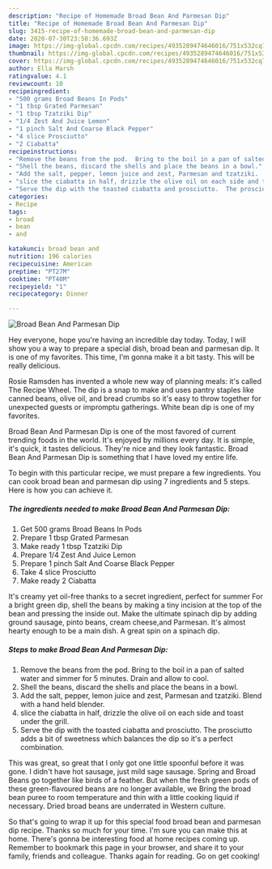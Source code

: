 ```yaml
---
description: "Recipe of Homemade Broad Bean And Parmesan Dip"
title: "Recipe of Homemade Broad Bean And Parmesan Dip"
slug: 3415-recipe-of-homemade-broad-bean-and-parmesan-dip
date: 2020-07-30T23:58:36.693Z
image: https://img-global.cpcdn.com/recipes/4935289474646016/751x532cq70/broad-bean-and-parmesan-dip-recipe-main-photo.jpg
thumbnail: https://img-global.cpcdn.com/recipes/4935289474646016/751x532cq70/broad-bean-and-parmesan-dip-recipe-main-photo.jpg
cover: https://img-global.cpcdn.com/recipes/4935289474646016/751x532cq70/broad-bean-and-parmesan-dip-recipe-main-photo.jpg
author: Ella Marsh
ratingvalue: 4.1
reviewcount: 10
recipeingredient:
- "500 grams Broad Beans In Pods"
- "1 tbsp Grated Parmesan"
- "1 tbsp Tzatziki Dip"
- "1/4 Zest And Juice Lemon"
- "1 pinch Salt And Coarse Black Pepper"
- "4 slice Prosciutto"
- "2 Ciabatta"
recipeinstructions:
- "Remove the beans from the pod.  Bring to the boil in a pan of salted water and simmer for 5 minutes.  Drain and allow to cool."
- "Shell the beans, discard the shells and place the beans in a bowl."
- "Add the salt, pepper, lemon juice and zest, Parmesan and tzatziki.  Blend with a hand held blender."
- "slice the ciabatta in half, drizzle the olive oil on each side and toast under the grill."
- "Serve the dip with the toasted ciabatta and prosciutto.  The prosciutto adds a bit of sweetness which balances the dip so it&#39;s a perfect combination."
categories:
- Recipe
tags:
- broad
- bean
- and

katakunci: broad bean and 
nutrition: 196 calories
recipecuisine: American
preptime: "PT27M"
cooktime: "PT40M"
recipeyield: "1"
recipecategory: Dinner

---
```



![Broad Bean And Parmesan Dip](https://img-global.cpcdn.com/recipes/4935289474646016/751x532cq70/broad-bean-and-parmesan-dip-recipe-main-photo.jpg)

Hey everyone, hope you're having an incredible day today. Today, I will show you a way to prepare a special dish, broad bean and parmesan dip. It is one of my favorites. This time, I'm gonna make it a bit tasty. This will be really delicious.

Rosie Ramsden has invented a whole new way of planning meals: it&#39;s called The Recipe Wheel. The dip is a snap to make and uses pantry staples like canned beans, olive oil, and bread crumbs so it&#39;s easy to throw together for unexpected guests or impromptu gatherings. White bean dip is one of my favorites.

Broad Bean And Parmesan Dip is one of the most favored of current trending foods in the world. It's enjoyed by millions every day. It is simple, it's quick, it tastes delicious. They're nice and they look fantastic. Broad Bean And Parmesan Dip is something that I have loved my entire life.


To begin with this particular recipe, we must prepare a few ingredients. You can cook broad bean and parmesan dip using 7 ingredients and 5 steps. Here is how you can achieve it.

<!--inarticleads1-->

##### The ingredients needed to make Broad Bean And Parmesan Dip:

1. Get 500 grams Broad Beans In Pods
1. Prepare 1 tbsp Grated Parmesan
1. Make ready 1 tbsp Tzatziki Dip
1. Prepare 1/4 Zest And Juice Lemon
1. Prepare 1 pinch Salt And Coarse Black Pepper
1. Take 4 slice Prosciutto
1. Make ready 2 Ciabatta


It&#39;s creamy yet oil-free thanks to a secret ingredient, perfect for summer For a bright green dip, shell the beans by making a tiny incision at the top of the bean and pressing the inside out. Make the ultimate spinach dip by adding ground sausage, pinto beans, cream cheese,and Parmesan. It&#39;s almost hearty enough to be a main dish. A great spin on a spinach dip. 

<!--inarticleads2-->

##### Steps to make Broad Bean And Parmesan Dip:

1. Remove the beans from the pod.  Bring to the boil in a pan of salted water and simmer for 5 minutes.  Drain and allow to cool.
1. Shell the beans, discard the shells and place the beans in a bowl.
1. Add the salt, pepper, lemon juice and zest, Parmesan and tzatziki.  Blend with a hand held blender.
1. slice the ciabatta in half, drizzle the olive oil on each side and toast under the grill.
1. Serve the dip with the toasted ciabatta and prosciutto.  The prosciutto adds a bit of sweetness which balances the dip so it&#39;s a perfect combination.


This was great, so great that I only got one little spoonful before it was gone. I didn&#39;t have hot sausage, just mild sage sausage. Spring and Broad Beans go together like birds of a feather. But when the fresh green pods of these green-flavoured beans are no longer available, we Bring the broad bean puree to room temperature and thin with a little cooking liquid if necessary. Dried broad beans are underrated in Western culture. 

So that's going to wrap it up for this special food broad bean and parmesan dip recipe. Thanks so much for your time. I'm sure you can make this at home. There's gonna be interesting food at home recipes coming up. Remember to bookmark this page in your browser, and share it to your family, friends and colleague. Thanks again for reading. Go on get cooking!
